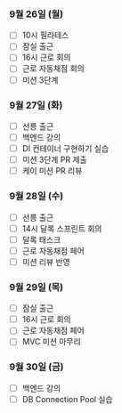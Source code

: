 ### 9월 26일 (월)
- [ ] 10시 필라테스
- [ ] 잠실 출근
- [ ] 16시 근로 회의
- [ ] 근로 자동채점 회의
- [ ] 미션 3단계

### 9월 27일 (화)
- [ ] 선릉 출근
- [ ] 백엔드 강의
- [ ] DI 컨테이너 구현하기 실습
- [ ] 미션 3단계 PR 제출
- [ ] 케이 미션 PR 리뷰

### 9월 28일 (수)
- [ ] 선릉 출근
- [ ] 14시 달록 스프린트 회의
- [ ] 달록 태스크
- [ ] 근로 자동채점 페어
- [ ] 미션 리뷰 반영

### 9월 29일 (목)
- [ ] 잠실 출근
- [ ] 16시 근로 회의
- [ ] 근로 자동채점 페어
- [ ] MVC 미션 마무리

### 9월 30일 (금)
- [ ] 백엔드 강의
- [ ] DB Connection Pool 실습
